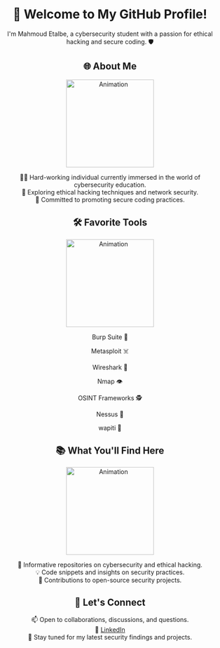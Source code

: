 <div align="center">
  <h1>👋 Welcome to My GitHub Profile!</h1>

  <p>I'm Mahmoud Etalbe, a cybersecurity student with a passion for ethical hacking and secure coding. 🛡️</p>

  

  <h2>🌐 About Me</h2>
<div>
    <img src="https://media.giphy.com/media/xTiTnBELA6Mb1TeeOc/giphy.gif" alt="Animation" width="200" height="200" />
  </div>
  <p>
    👨‍💻 Hard-working individual currently immersed in the world of cybersecurity education.<br>
    🚀 Exploring ethical hacking techniques and network security.<br>
    💼 Committed to promoting secure coding practices.
  </p>

  

  <h2>🛠️ Favorite Tools</h2>
<div>
    <img src="https://media.giphy.com/media/wwg1suUiTbCY8H8vIA/giphy-downsized-large.gif" alt="Animation" width="200" height="200" />
  </div>
  <div>
    <ul style="list-style-type: none; padding: 0;">
      <p>Burp Suite 🔁</p>
      <p>Metasploit ☠️</p>
      <p>Wireshark 🦈</p>
      <p>Nmap 👁️</p>
      <p>OSINT Frameworks 🕵️</p>
      <p>Nessus 🔵</p>
      <p>wapiti 🦌</p>
    </ul>
  </div>

  

  <h2>📚 What You'll Find Here</h2>
<div>
    <img src="https://media.giphy.com/media/077i6AULCXc0FKTj9s/giphy.gif" alt="Animation" width="200" height="200" />
  </div>
  <p>
    📖 Informative repositories on cybersecurity and ethical hacking.<br>
    💡 Code snippets and insights on security practices.<br>
    🎯 Contributions to open-source security projects.
  </p>

  <h2>🤝 Let's Connect</h2>

  <p>
    📫 Open to collaborations, discussions, and questions.<br>
    🔗 <a href="https://www.linkedin.com/in/mahmoud-etalbe/">LinkedIn</a><br>
    📣 Stay tuned for my latest security findings and projects.
  </p>
</div>
